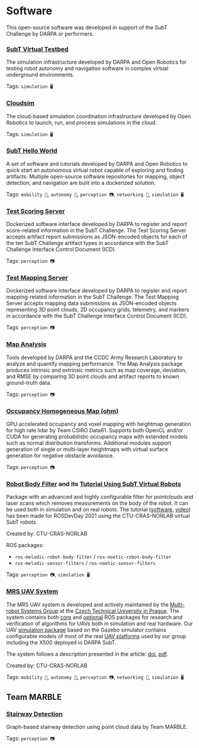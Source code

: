 # Software

This open-source software was developed in support of the SubT Challenge by DARPA or performers.

### [SubT Virtual Testbed](https://github.com/osrf/subt)

The simulation infrastructure developed by DARPA and Open Robotics for testing robot autonomy and navigation software in complex virtual underground environments.

Tags: `simulation 🖥️`

### [Cloudsim](https://gitlab.com/ignitionrobotics/web/cloudsim)

The cloud-based simulation coordination infrastructure developed by Open Robotics to launch, run, and process simulations in the cloud.

Tags: `simulation 🖥️`

### [SubT Hello World](https://github.com/osrf/subt_hello_world)

A set of software and tutorials developed by DARPA and Open Robotics to quick start an autonomous virtual robot capable of exploring and finding artifacts.
Multiple open-source software repositories for mapping, object detection, and navigation are built into a dockerized solution.

Tags: `mobility 🦵`, `autonomy 🧠`, `perception 📷`, `networking 📶`, `simulation 🖥️`

### [Test Scoring Server](https://bitbucket.org/subtchallenge/test_scoring_server)

Dockerized software interface developed by DARPA to register and report score-related information in the SubT Challenge. 
The Test Scoring Server accepts artifact report submissions as JSON-encoded objects for each of the ten SubT Challenge artifact types in accordance with the SubT Challenge Interface Control Document (ICD). 

Tags: `perception 📷`

### [Test Mapping Server](https://bitbucket.org/subtchallenge/test_mapping_server)

Dockerized software interface developed by DARPA to register and report mapping-related information in the SubT Challenge. 
The Test Mapping Server accepts mapping data submissions as JSON-encoded objects representing 3D point clouds, 2D occupancy grids, telemetry, and markers in accordance with the SubT Challenge Interface Control Document (ICD). 

Tags: `perception 📷`

### [Map Analysis](https://github.com/subtchallenge/map_analysis)

Tools developed by DARPA and the CCDC Army Research Laboratory to analyze and quantify mapping performance. 
The Map Analysis package produces intrinsic and extrinsic metrics such as map coverage, deviation, and RMSE by comparing 3D point clouds and artifact reports to known ground-truth data. 

Tags: `perception 📷`

### [Occupancy Homogeneous Map (ohm)](https://github.com/csiro-robotics/ohm)

GPU accelerated occupancy and voxel mapping with heightmap generation for high rate lidar by Team CSIRO Data61. Supports both OpenCL and/or CUDA for generating probabilistic occupancy maps with extended models such as normal distribution transforms. Additional modules support generation of single or multi-layer heightmaps with virtual surface generation for negative obstacle avoidance.

Tags: `perception 📷`

### [Robot Body Filter](https://github.com/peci1/robot_body_filter) and its [Tutorial Using SubT Virtual Robots](https://github.com/ctu-vras/rosdevday_cloud_filtering)

Package with an advanced and highly configurable filter for pointclouds and laser scans which removes measurements on the body of the robot. It can be used both in simulation and on real robots. The tutorial ([software](https://github.com/ctu-vras/rosdevday_cloud_filtering), [video](https://www.youtube.com/watch?v=j0ljV0uZy3Q)) has been made for ROSDevDay 2021 using the CTU-CRAS-NORLAB virtual SubT robots.

Created by: CTU-CRAS-NORLAB

ROS packages:
 - `ros-melodic-robot-body-filter` / `ros-noetic-robot-body-filter`
 - `ros-melodic-sensor-filters` / `ros-noetic-sensor-filters`

Tags: `perception 📷`, `simulation 🖥️`

### [MRS UAV System](https://github.com/ctu-mrs/mrs_uav_system.git)

The MRS UAV system is developed and actively maintained by the [Multi-robot Systems Group](http://mrs.felk.cvut.cz/) at the [Czech Technical University in Prague](https://www.cvut.cz/en). The system contains both [core](https://github.com/ctu-mrs/uav_core) and [optional](https://github.com/ctu-mrs/uav_modules) ROS packages for research and verification of algorithms for UAVs both in simulation and real hardware. Our UAV [simulation package](https://github.com/ctu-mrs/simulation) based on the Gazebo simulator contains configurable models of most of the real [UAV platforms](http://mrs.felk.cvut.cz/research/micro-aerial-vehicles) used by our group including the X500 deployed in DARPA SubT.

The system follows a description presented in the article: [doi](https://doi.org/10.1007/s10846-021-01383-5), [pdf](https://link.springer.com/content/pdf/10.1007/s10846-021-01383-5.pdf).

Created by: CTU-CRAS-NORLAB

Tags: `mobility 🦵`, `autonomy 🧠`, `perception 📷`, `networking 📶`, `simulation 🖥️`

## Team MARBLE

### [Stairway Detection](https://github.com/ThomasWestfechtel/StairwayDetection)

Graph-based stairway detection using point cloud data by Team MARBLE.

Tags: `perception 📷`
